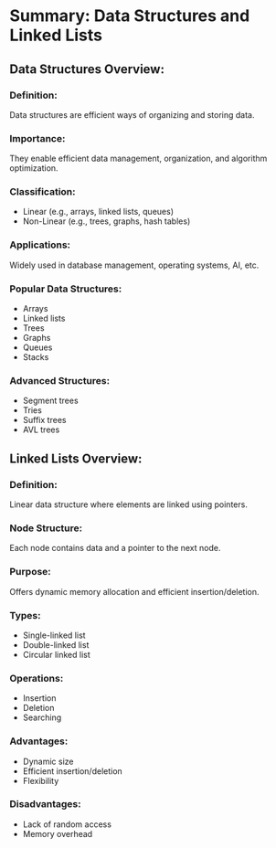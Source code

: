 # Summary: Data Structures and Linked Lists

## Data Structures Overview:

### Definition:
Data structures are efficient ways of organizing and storing data.

### Importance:
They enable efficient data management, organization, and algorithm optimization.

### Classification:
- Linear (e.g., arrays, linked lists, queues)
- Non-Linear (e.g., trees, graphs, hash tables)

### Applications:
Widely used in database management, operating systems, AI, etc.

### Popular Data Structures:
- Arrays
- Linked lists
- Trees
- Graphs
- Queues
- Stacks

### Advanced Structures:
- Segment trees
- Tries
- Suffix trees
- AVL trees

## Linked Lists Overview:

### Definition:
Linear data structure where elements are linked using pointers.

### Node Structure:
Each node contains data and a pointer to the next node.

### Purpose:
Offers dynamic memory allocation and efficient insertion/deletion.

### Types:
- Single-linked list
- Double-linked list
- Circular linked list

### Operations:
- Insertion
- Deletion
- Searching

### Advantages:
- Dynamic size
- Efficient insertion/deletion
- Flexibility

### Disadvantages:
- Lack of random access
- Memory overhead
